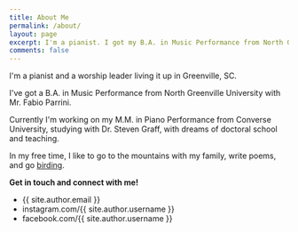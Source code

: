```yaml
---
title: About Me
permalink: /about/
layout: page
excerpt: I'm a pianist. I got my B.A. in Music Performance from North Greenville University, and I'm currently pursuing my M.M. in Performance at Converse University with Dr. Steven Graff.
comments: false
---
```


I'm a pianist and a worship leader living it up in Greenville, SC.

I've got a B.A. in Music Performance from North Greenville University with Mr. Fabio Parrini.

Currently I'm working on my M.M. in Piano Performance from Converse University, studying with Dr. Steven Graff, with dreams of doctoral school and teaching.

In my free time, I like to go to the mountains with my family, write poems, and go [birding](https://www.newyorker.com/books/page-turner/the-difference-between-bird-watching-and-birding).

**Get in touch and connect with me!**

- {{ site.author.email }}
- instagram.com/{{ site.author.username }}
- facebook.com/{{ site.author.username }}
